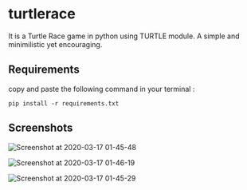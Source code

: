 # turtlerace
It is a Turtle Race game in python using TURTLE module. A simple and minimilistic yet encouraging. 
## Requirements
copy and paste the following command in your terminal :

 `pip install -r requirements.txt`


## Screenshots
![Screenshot at 2020-03-17 01-45-48](https://user-images.githubusercontent.com/61106875/76796530-8c660000-67c3-11ea-9923-eba3be7e654f.png)

![Screenshot at 2020-03-17 01-46-19](https://user-images.githubusercontent.com/61106875/76796655-d4852280-67c3-11ea-9c4f-4ba3d96d5c08.png)

![Screenshot at 2020-03-17 01-45-29](https://user-images.githubusercontent.com/61106875/76796661-d8b14000-67c3-11ea-8e44-5ccc34448277.png)

